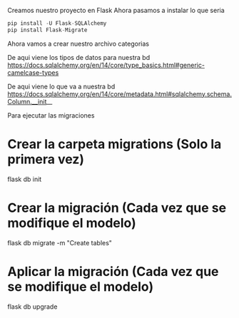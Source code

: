 Creamos nuestro proyecto en Flask
Ahora pasamos a instalar lo que seria
 
```py
pip install -U Flask-SQLAlchemy
pip install Flask-Migrate

```

Ahora vamos a crear nuestro archivo categorias

De aqui viene los tipos de datos para nuestra bd
https://docs.sqlalchemy.org/en/14/core/type_basics.html#generic-camelcase-types

De aqui viene lo que va a nuestra bd
https://docs.sqlalchemy.org/en/14/core/metadata.html#sqlalchemy.schema.Column.__init__


Para ejecutar las migraciones 
# Crear la carpeta migrations (Solo la primera vez)
flask db init

# Crear la migración (Cada vez que se modifique el modelo)
flask db migrate -m "Create tables"

# Aplicar la migración (Cada vez que se modifique el modelo)
flask db upgrade